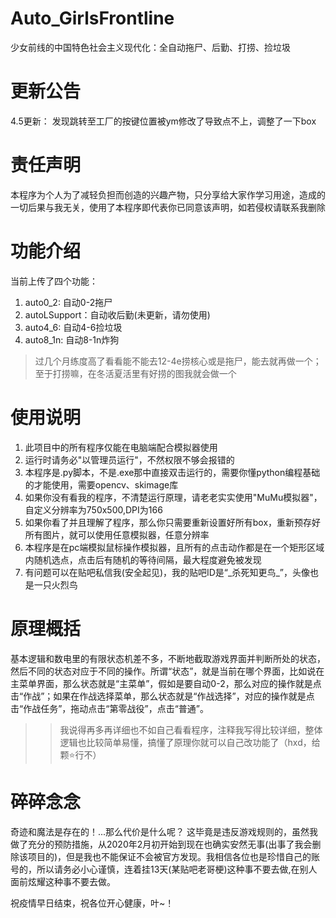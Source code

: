 # Auto_GirlsFrontline
少女前线的中国特色社会主义现代化：全自动拖尸、后勤、打捞、捡垃圾

# 更新公告
4.5更新：
发现跳转至工厂的按键位置被ym修改了导致点不上，调整了一下box


# 责任声明
本程序为个人为了减轻负担而创造的兴趣产物，只分享给大家作学习用途，造成的一切后果与我无关，使用了本程序即代表你已同意该声明，如若侵权请联系我删除

# 功能介绍
当前上传了四个功能：
1. auto0_2: 自动0-2拖尸
2. autoLSupport：自动收后勤(未更新，请勿使用)
3. auto4_6: 自动4-6捡垃圾
4. auto8_1n: 自动8-1n炸狗
>过几个月练度高了看看能不能去12-4e捞核心或是拖尸，能去就再做一个；至于打捞嘛，在冬活夏活里有好捞的图我就会做一个


# 使用说明
1. 此项目中的所有程序仅能在电脑端配合模拟器使用 
2. 运行时请务必"以管理员运行"，不然权限不够会报错的
3. 本程序是.py脚本，不是.exe那中直接双击运行的，需要你懂python编程基础的才能使用，需要opencv、skimage库
4. 如果你没有看我的程序，不清楚运行原理，请老老实实使用"MuMu模拟器"，自定义分辨率为750x500,DPI为166
5. 如果你看了并且理解了程序，那么你只需要重新设置好所有box，重新预存好所有图片，就可以使用任意模拟器，任意分辨率
6. 本程序是在pc端模拟鼠标操作模拟器，且所有的点击动作都是在一个矩形区域内随机选点，点击后有随机的等待间隔，最大程度避免被发现
7. 有问题可以在贴吧私信我(安全起见)，我的贴吧ID是“\_杀死知更鸟\_”，头像也是一只火烈鸟


# 原理概括
基本逻辑和数电里的有限状态机差不多，不断地截取游戏界面并判断所处的状态，然后不同的状态对应于不同的操作。所谓“状态”，就是当前在哪个界面，比如说在主菜单界面，那么状态就是“主菜单”，假如是要自动0-2，那么对应的操作就是点击“作战”；如果在作战选择菜单，那么状态就是“作战选择”，对应的操作就是点击“作战任务”，拖动点击“第零战役”，点击“普通”。

>> 我说得再多再详细也不如自己看看程序，注释我写得比较详细，整体逻辑也比较简单易懂，搞懂了原理你就可以自己改功能了（hxd，给颗⭐行不）

# 碎碎念念
奇迹和魔法是存在的！...那么代价是什么呢？
这毕竟是违反游戏规则的，虽然我做了充分的预防措施，从2020年2月初开始到现在也确实安然无事(出事了我会删除该项目的)，但是我也不能保证不会被官方发现。我相信各位也是珍惜自己的账号的，所以请务必小心谨慎，连着挂13天(某贴吧老哥梗)这种事不要去做,在别人面前炫耀这种事不要去做。

祝疫情早日结束，祝各位开心健康，叶~！
